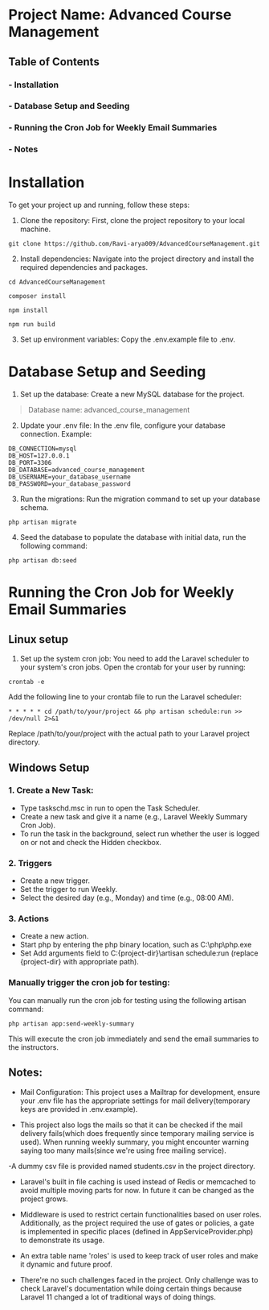 # Project Name: Advanced Course Management

## Table of Contents

### - Installation
### - Database Setup and Seeding
### - Running the Cron Job for Weekly Email Summaries
### - Notes

# Installation

To get your project up and running, follow these steps:

1. Clone the repository: First, clone the project repository to your local machine.

```
git clone https://github.com/Ravi-arya009/AdvancedCourseManagement.git
```


2. Install dependencies: Navigate into the project directory and install the required dependencies and packages.
```
cd AdvancedCourseManagement
```
```
composer install
```
```
npm install
```
```
npm run build 
```

3. Set up environment variables: Copy the .env.example file to .env.

# Database Setup and Seeding

1. Set up the database: Create a new MySQL database for the project.

>Database name: advanced_course_management

2. Update your .env file: In the .env file, configure your database connection. Example:

```
DB_CONNECTION=mysql
DB_HOST=127.0.0.1
DB_PORT=3306
DB_DATABASE=advanced_course_management
DB_USERNAME=your_database_username
DB_PASSWORD=your_database_password
```

3. Run the migrations: Run the migration command to set up your database schema.

```
php artisan migrate
```

4. Seed the database to populate the database with initial data, run the following command:

```
php artisan db:seed
```

# Running the Cron Job for Weekly Email Summaries

## Linux setup
1. Set up the system cron job: You need to add the Laravel scheduler to your system's cron jobs. Open the crontab for your user by running:

```
crontab -e
```

Add the following line to your crontab file to run the Laravel scheduler:

```
* * * * * cd /path/to/your/project && php artisan schedule:run >> /dev/null 2>&1
```

Replace /path/to/your/project with the actual path to your Laravel project directory.

## Windows Setup
### 1. Create a New Task:

- Type taskschd.msc in run to open the Task Scheduler.
- Create a new task and give it a name (e.g., Laravel Weekly Summary Cron Job).
- To run the task in the background, select run whether the user is logged on or not and check the Hidden checkbox.

### 2. Triggers

- Create a new trigger.
- Set the trigger to run Weekly.
- Select the desired day (e.g., Monday) and time (e.g., 08:00 AM).

### 3. Actions

- Create a new action.
- Start php by entering the php binary location, such as C:\php\php.exe
- Set Add arguments field to C:\{project-dir}\artisan schedule:run  (replace {project-dir} with appropriate path).



### Manually trigger the cron job for testing:

You can manually run the cron job for testing using the following artisan command:

```
php artisan app:send-weekly-summary
```

This will execute the cron job immediately and send the email summaries to the instructors.

## Notes:

- Mail Configuration: This project uses a Mailtrap for development, ensure your .env file has the appropriate settings for mail delivery(temporary keys are provided in .env.example).

- This project also logs the mails so that it can be checked if the mail delivery fails(which does frequently since temporary mailing service is used). When running weekly summary, you might encounter warning saying too many mails(since we're using free mailing service).

-A dummy csv file is provided named students.csv in the project directory.

- Laravel's built in file caching is used instead of Redis or memcached to avoid multiple moving parts for now. In future it can be changed as the project grows.

- Middleware is used to restrict certain functionalities based on user roles. Additionally, as the project required the use of gates or policies, a gate is implemented in specific places (defined in AppServiceProvider.php) to demonstrate its usage.

- An extra table name 'roles' is used to keep track of user roles and make it dynamic and future proof.

- There're no such challenges faced in the project. Only challenge was to check Laravel's documentation while doing certain things because Laravel 11 changed a lot of traditional ways of doing things.

